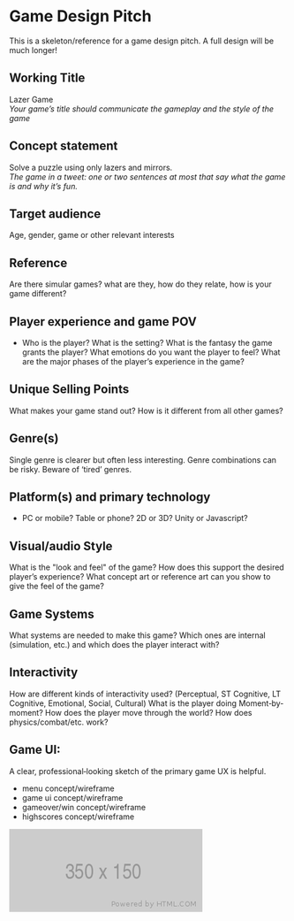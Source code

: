 # Game Design Pitch
This is a skeleton/reference for a game design pitch. A full design will be much longer!   

## Working Title
Lazer Game
<br>
<i>
Your game’s title should communicate the gameplay and the style of the game
</i>

## Concept statement  
Solve a puzzle using only lazers and mirrors.
<br>
<i>
The game in a tweet: one or two sentences at most that say what the game is and why it’s fun.  
</i>

## Target audience  
Age, gender, game or other relevant interests

## Reference
Are there simular games? what are they, how do they relate, how is your game different?

## Player experience and game POV 

- Who is the player? What is the setting? What is the fantasy the game grants the player? What emotions do you want the player to feel? What are the major phases of the player’s experience in the game?  


## Unique Selling Points
What makes your game stand out? How is it different from all other games? 

## Genre(s) 
Single genre is clearer but often less interesting. Genre combinations can be risky. Beware of ‘tired’ genres.  

## Platform(s) and primary technology 
- PC or mobile? Table or phone? 2D or 3D? Unity or Javascript?

## Visual/audio Style 
What is the "look and feel" of the game? How does this support the desired player’s experience? What concept art or reference art can you show to give the feel of the game? 




## Game Systems
What systems are needed to make this game? Which ones are internal (simulation, etc.) and which does the player interact with? 

## Interactivity
How are different kinds of interactivity used? (Perceptual, ST Cognitive, LT Cognitive, Emotional, Social, Cultural) What is the player doing Moment‐by‐moment? How does the player move through the world?  How does physics/combat/etc. work? 

## Game UI:
A clear, professional‐looking sketch of the primary game UX is helpful. 
- menu concept/wireframe
- game ui concept/wireframe
- gameover/win concept/wireframe
- highscores concept/wireframe

![alt text](./images/350x150.png "Logo Title Text 1")
